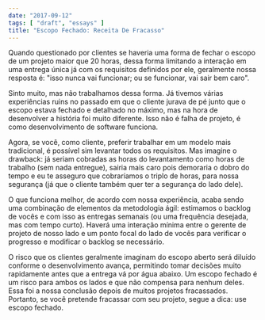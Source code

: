 ```yaml
---
date: "2017-09-12"
tags: [ "draft", "essays" ]
title: "Escopo Fechado: Receita De Fracasso"
---
```

Quando questionado por clientes se haveria uma forma de fechar o escopo de um projeto maior que 20 horas, dessa forma limitando a interação em uma entrega única já com os requisitos definidos por ele, geralmente nossa resposta é: "isso nunca vai funcionar; ou se funcionar, vai sair bem caro".

Sinto muito, mas não trabalhamos dessa forma. Já tivemos várias experiências ruins no passado em que o cliente jurava de pé junto que o escopo estava fechado e detalhado no máximo, mas na hora de desenvolver a história foi muito diferente. Isso não é falha de projeto, é como desenvolvimento de software funciona.

Agora, se você, como cliente, preferir trabalhar em um modelo mais tradicional, é possível sim levantar todos os requisitos. Mas imagine o drawback: já seriam cobradas as horas do levantamento como horas de trabalho (sem nada entregue), sairia mais caro pois demoraria o dobro do tempo e eu te asseguro que cobraríamos o triplo de horas, para nossa segurança (já que o cliente também quer ter a segurança do lado dele).

O que funciona melhor, de acordo com nossa experiência, acaba sendo uma combinação de elementos da metodologia ágil: estimamos o backlog de vocês e com isso as entregas semanais (ou uma frequência desejada, mas com tempo curto). Haverá uma interação mínima entre o gerente de projeto de nosso lado e um ponto focal do lado de vocês para verificar o progresso e modificar o backlog se necessário.

O risco que os clientes geralmente imaginam do escopo aberto será diluído conforme o desenvolvimento avança, permitindo tomar decisões muito rapidamente antes que a entrega vá por água abaixo. Um escopo fechado é um risco para ambos os lados e que não compensa para nenhum deles. Essa foi a nossa conclusão depois de muitos projetos fracassados. Portanto, se você pretende fracassar com seu projeto, segue a dica: use escopo fechado.
